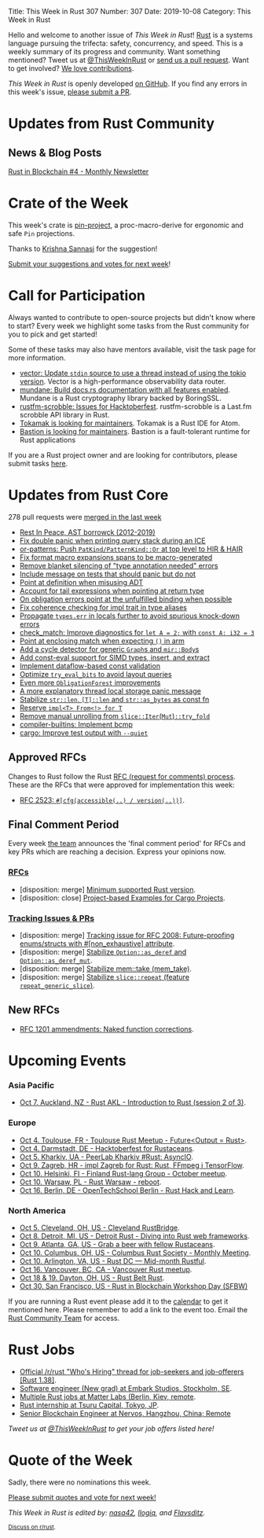 Title: This Week in Rust 307
Number: 307
Date: 2019-10-08
Category: This Week in Rust

Hello and welcome to another issue of *This Week in Rust*!
[Rust](http://rust-lang.org) is a systems language pursuing the trifecta: safety, concurrency, and speed.
This is a weekly summary of its progress and community.
Want something mentioned? Tweet us at [@ThisWeekInRust](https://twitter.com/ThisWeekInRust) or [send us a pull request](https://github.com/cmr/this-week-in-rust).
Want to get involved? [We love contributions](https://github.com/rust-lang/rust/blob/master/CONTRIBUTING.md).

*This Week in Rust* is openly developed [on GitHub](https://github.com/cmr/this-week-in-rust).
If you find any errors in this week's issue, [please submit a PR](https://github.com/cmr/this-week-in-rust/pulls).

# Updates from Rust Community

## News & Blog Posts

[Rust in Blockchain #4 - Monthly Newsletter](https://rustinblockchain.org/2019/10/03/rust-in-blockchain-4-september-2019/)

# Crate of the Week

This week's crate is [pin-project](https://crates.io/crates/pin-project), a proc-macro-derive for ergonomic and safe `Pin` projections.

Thanks to [Krishna Sannasi](https://users.rust-lang.org/t/crate-of-the-week/2704/636) for the suggestion!

[Submit your suggestions and votes for next week][submit_crate]!

[submit_crate]: https://users.rust-lang.org/t/crate-of-the-week/2704

# Call for Participation

Always wanted to contribute to open-source projects but didn't know where to start?
Every week we highlight some tasks from the Rust community for you to pick and get started!

Some of these tasks may also have mentors available, visit the task page for more information.

* [vector: Update `stdin` source to use a thread instead of using the tokio version](https://github.com/timberio/vector/issues/932). Vector is a high-performance observability data router.
* [mundane: Build docs.rs documentation with all features enabled](https://github.com/google/mundane/issues/21). Mundane is a Rust cryptography library backed by BoringSSL.
* [rustfm-scrobble: Issues for Hacktoberfest](https://github.com/bobbo/rustfm-scrobble/issues?q=is%3Aissue+is%3Aopen+label%3AHacktoberfest). rustfm-scrobble is a Last.fm scrobble API library in Rust.
* [Tokamak is looking for maintainers](https://github.com/vertexclique/tokamak/issues/91). Tokamak is a Rust IDE for Atom.
* [Bastion is looking for maintainers](https://github.com/bastion-rs/bastion/issues/32). Bastion is a fault-tolerant runtime for Rust applications

If you are a Rust project owner and are looking for contributors, please submit tasks [here][guidelines].

[guidelines]: https://users.rust-lang.org/t/twir-call-for-participation/4821

# Updates from Rust Core

278 pull requests were [merged in the last week][merged]

[merged]: https://github.com/search?q=is%3Apr+org%3Arust-lang+is%3Amerged+merged%3A2019-09-23..2019-09-30

* [Rest In Peace, AST borrowck (2012-2019)](https://github.com/rust-lang/rust/pull/64790)
* [Fix double panic when printing query stack during an ICE](https://github.com/rust-lang/rust/pull/64799)
* [or-patterns: Push `PatKind/PatternKind::Or` at top level to HIR & HAIR](https://github.com/rust-lang/rust/pull/64508)
* [Fix format macro expansions spans to be macro-generated](https://github.com/rust-lang/rust/pull/64793)
* [Remove blanket silencing of "type annotation needed" errors](https://github.com/rust-lang/rust/pull/64746)
* [Include message on tests that should panic but do not](https://github.com/rust-lang/rust/pull/64745)
* [Point at definition when misusing ADT](https://github.com/rust-lang/rust/pull/64691)
* [Account for tail expressions when pointing at return type](https://github.com/rust-lang/rust/pull/64802)
* [On obligation errors point at the unfulfilled binding when possible](https://github.com/rust-lang/rust/pull/64151)
* [Fix coherence checking for impl trait in type aliases](https://github.com/rust-lang/rust/pull/63934)
* [Propagate `types.err` in locals further to avoid spurious knock-down errors](https://github.com/rust-lang/rust/pull/64674)
* [check_match: Improve diagnostics for `let A = 2;` with `const A: i32 = 3`](https://github.com/rust-lang/rust/pull/64859)
* [Point at enclosing match when expecting `()` in arm](https://github.com/rust-lang/rust/pull/64825)
* [Add a cycle detector for generic `Graph`s and `mir::Body`s](https://github.com/rust-lang/rust/pull/64622)
* [Add const-eval support for SIMD types, insert, and extract](https://github.com/rust-lang/rust/pull/64738)
* [Implement dataflow-based const validation](https://github.com/rust-lang/rust/pull/64470)
* [Optimize `try_eval_bits` to avoid layout queries](https://github.com/rust-lang/rust/pull/64673)
* [Even more `ObligationForest` improvements](https://github.com/rust-lang/rust/pull/64627)
* [A more explanatory thread local storage panic message](https://github.com/rust-lang/rust/pull/64481)
* [Stabilize `str::len`, `[T]::len` and `str::as_bytes` as const fn](https://github.com/rust-lang/rust/pull/63770)
* [Reserve `impl<T> From<!> for T`](https://github.com/rust-lang/rust/pull/62661)
* [Remove manual unrolling from `slice::Iter`(`Mut`)`::try_fold`](https://github.com/rust-lang/rust/pull/64600)
* [compiler-builtins: Implement bcmp](https://github.com/rust-lang/compiler-builtins/pull/315)
* [cargo: Improve test output with `--quiet`](https://github.com/rust-lang/cargo/pull/7446)

## Approved RFCs

Changes to Rust follow the Rust [RFC (request for comments)
process](https://github.com/rust-lang/rfcs#rust-rfcs). These
are the RFCs that were approved for implementation this week:

* [RFC 2523: `#[cfg(accessible(..) / version(..))]`](https://github.com/rust-lang/rfcs/pull/2523).

## Final Comment Period

Every week [the team](https://www.rust-lang.org/team.html) announces the
'final comment period' for RFCs and key PRs which are reaching a
decision. Express your opinions now.

### [RFCs](https://github.com/rust-lang/rfcs/labels/final-comment-period)

* [disposition: merge] [Minimum supported Rust version](https://github.com/rust-lang/rfcs/pull/2495).
* [disposition: close] [Project-based Examples for Cargo Projects](https://github.com/rust-lang/rfcs/pull/2517).

### [Tracking Issues & PRs](https://github.com/rust-lang/rust/labels/final-comment-period)

* [disposition: merge] [Tracking issue for RFC 2008: Future-proofing enums/structs with #[non_exhaustive] attribute](https://github.com/rust-lang/rust/issues/44109).
* [disposition: merge] [Stabilize `Option::as_deref` and `Option::as_deref_mut`](https://github.com/rust-lang/rust/pull/64708).
* [disposition: merge] [Stabilize mem::take (mem_take)](https://github.com/rust-lang/rust/pull/64716).
* [disposition: merge] [Stabilize `slice::repeat` (feature `repeat_generic_slice`)](https://github.com/rust-lang/rust/pull/64877).

## New RFCs

* [RFC 1201 ammendments: Naked function corrections](https://github.com/rust-lang/rfcs/pull/2774).

# Upcoming Events

### Asia Pacific

* [Oct  7. Auckland, NZ - Rust AKL - Introduction to Rust (session 2 of 3)](https://www.meetup.com/rust-akl/events/259481147/).

### Europe

* [Oct  4. Toulouse, FR - Toulouse Rust Meetup - Future<Output = Rust>](https://www.meetup.com/Toulouse-Rust-Meetup/events/264780064).
* [Oct  4. Darmstadt, DE - Hacktoberfest for Rustaceans](https://www.meetup.com/Rust-Rhein-Main/events/265052778).
* [Oct  5. Kharkiv, UA - PeerLab Kharkiv #Rust: AsyncIO](https://dou.ua/calendar/28904/).
* [Oct  9. Zagreb, HR - impl Zagreb for Rust: Rust, FFmpeg i TensorFlow](https://www.meetup.com/Zagreb-Rust-Meetup/events/265307360/).
* [Oct 10. Helsinki, FI - Finland Rust-lang Group - October meetup](https://www.meetup.com/Finland-Rust-Meetup/events/265091401/).
* [Oct 10. Warsaw, PL - Rust Warsaw - reboot](https://www.meetup.com/Rust-Warsaw/events/265091321/).
* [Oct 16. Berlin, DE - OpenTechSchool Berlin - Rust Hack and Learn](https://www.meetup.com/opentechschool-berlin/events/nxdpgryznbvb/).

### North America

* [Oct  5. Cleveland, OH, US - Cleveland RustBridge](https://coffee.dev/rustbridge).
* [Oct  8. Detroit, MI, US - Detroit Rust - Diving into Rust web frameworks](https://www.meetup.com/detroitrust/events/265090754/).
* [Oct  9. Atlanta, GA, US - Grab a beer with fellow Rustaceans](https://www.meetup.com/Rust-ATL/events/qxqdgryznbmb/).
* [Oct 10. Columbus, OH, US - Columbus Rust Society - Monthly Meeting](https://www.meetup.com/columbus-rs/events/dpkhgryznbnb/).
* [Oct 10. Arlington, VA, US - Rust DC — Mid-month Rustful](https://www.meetup.com/RustDC/events/264768938).
* [Oct 16. Vancouver, BC, CA - Vancouver Rust meetup](https://www.meetup.com/Vancouver-Rust/events/rwcpfryznbvb/).
* [Oct 18 & 19. Dayton, OH, US - Rust Belt Rust](https://www.rust-belt-rust.com/).
* [Oct 30. San Francisco, US - Rust in Blockchain Workshop Day (SFBW)](https://www.meetup.com/Rust-in-Blockchain-San-Francisco/events/265362152/)

If you are running a Rust event please add it to the [calendar] to get
it mentioned here. Please remember to add a link to the event too.
Email the [Rust Community Team][community] for access.

[calendar]: https://www.google.com/calendar/embed?src=apd9vmbc22egenmtu5l6c5jbfc%40group.calendar.google.com
[community]: mailto:community-team@rust-lang.org

# Rust Jobs

* [Official /r/rust "Who's Hiring" thread for job-seekers and job-offerers [Rust 1.38]](https://www.reddit.com/r/rust/comments/d9l79d/official_rrust_whos_hiring_thread_for_jobseekers/).
* [Software engineer (New grad) at Embark Studios, Stockholm, SE](https://www.embark-studios.com/jobs/278026-software-engineer-new-grad).
* [Multiple Rust jobs at Matter Labs (Berlin, Kiev, remote](https://medium.com/matter-labs/software-engineering-jobs-at-matter-labs-c456d01b2a02).
* [Rust internship at Tsuru Capital, Tokyo, JP](https://www.reddit.com/r/rust/comments/db7910/job_rust_internship_in_japan/).
* [Senior Blockchain Engineer at Nervos, Hangzhou, China; Remote](https://angel.co/company/nervos-1/jobs/589230-senior-blockchain-engineer)

*Tweet us at [@ThisWeekInRust](https://twitter.com/ThisWeekInRust) to get your job offers listed here!*

# Quote of the Week

Sadly, there were no nominations this week.

[Please submit quotes and vote for next week!](https://users.rust-lang.org/t/twir-quote-of-the-week/328)

*This Week in Rust is edited by: [nasa42](https://github.com/nasa42), [llogiq](https://github.com/llogiq), and [Flavsditz](https://github.com/Flavsditz).*

<small>[Discuss on r/rust]().</small>
